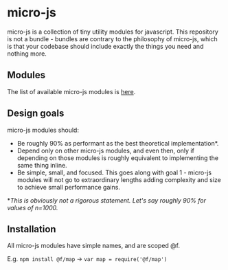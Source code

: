 # micro-js

micro-js is a collection of tiny utility modules for javascript. This repository is not a bundle - bundles are contrary to the philosophy of micro-js, which is that your codebase should include exactly the things you need and nothing more.

## Modules

The list of available micro-js modules is [here](https://github.com/micro-js).

## Design goals

micro-js modules should:

  * Be roughly 90% as performant as the best theoretical implementation*.
  * Depend only on other micro-js modules, and even then, only if depending on those modules is roughly equivalent to implementing the same thing inline.
  * Be simple, small, and focused. This goes along with goal 1 - micro-js modules will not go to extraordinary lengths adding complexity and size to achieve small performance gains.

**This is obviously not a rigorous statement. Let's say roughly 90% for values of n=1000.*

## Installation

All micro-js modules have simple names, and are scoped @f.

E.g. `npm install @f/map` -> `var map = require('@f/map')`
